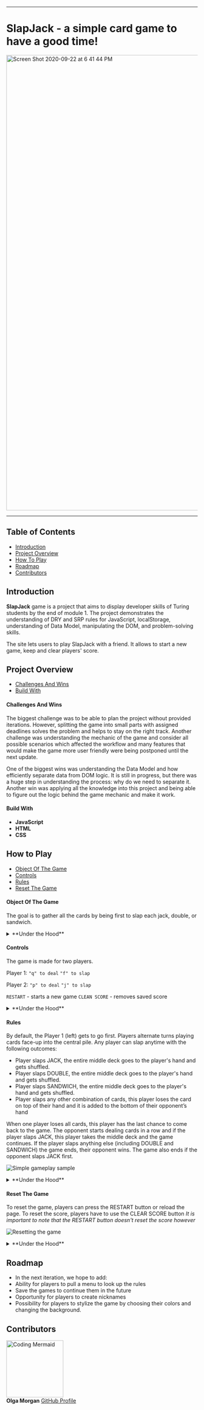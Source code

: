 
---
# SlapJack - a simple card game to have a good time!
<img width="1198" alt="Screen Shot 2020-09-22 at 6 41 44 PM" src="https://user-images.githubusercontent.com/66269306/93952697-bbc36f80-fd06-11ea-812b-9319a976c808.png">

---
## Table of Contents
* [Introduction](#introduction)
* [Project Overview](#project-overview)
* [How To Play](#how-to-play)
* [Roadmap](#roadmap)
* [Contributors](#contributors)

## Introduction
**SlapJack** game is a project that aims to display developer skills of Turing students by the end of module 1. The project demonstrates the understanding of DRY and SRP rules for JavaScript, localStorage, understanding of Data Model, manipulating the DOM, and problem-solving skills.

The site lets users to play SlapJack with a friend. It allows to start a new game, keep and clear players' score.

## Project Overview
* [Challenges And Wins](#challenges-and-wins)
* [Build With](#build-with)

#### Challenges And Wins
The biggest challenge was to be able to plan the project without provided iterations. However, splitting the game into small parts with assigned deadlines solves the problem and helps to stay on the right track.
Another challenge was understanding the mechanic of the game and consider all possible scenarios which affected the workflow and many features that would make the game more user friendly were being postponed until the next update.

One of the biggest wins was understanding the Data Model and how efficiently separate data from DOM logic. It is still in progress, but there was a huge step in understanding the process: why do we need to separate it.
Another win was applying all the knowledge into this project and being able to figure out the logic behind the game mechanic and make it work.  

#### Build With

* **JavaScript**
* **HTML**
* **CSS**

## How to Play
* [Object Of The Game](#object-of-the-game)
* [Controls](#controls)
* [Rules](#rules)
* [Reset The Game](#reset-the-game)

#### Object Of The Game
The goal is to gather all the cards by being first to slap each jack, double, or sandwich.

<details>
  <summary>**Under the Hood**</summary>

A database of assets for the cards (images) was provided at outset of the project. Upon page load, a page shows the default clean game with players having a deck of 26 cards. The score for both players is zero. There are two buttons `RESTART` and `CLEAR SCORE`. `RESTART` starts a new game but doesn't clean the score. `CLEAR SCORE` resets the players' score.
</details>

#### Controls
The game is made for two players.

Player 1:
`"q" to deal`
`"f" to slap`

Player 2:
`"p" to deal`
`"j" to slap`

`RESTART` - starts a new game
`CLEAN SCORE` - removes saved score


<details>
  <summary>**Under the Hood**</summary>

Key binds are automatically assigned to players from the beginning when the new game instance is created:

`q`: key 81
`f`: key 70
`p`: key 80
`j`: key 74

```
class Game {
  constructor(playerOne, playerTwo) {
    this.playerOne = new Player(playerOne, 0, 81, 70)
    this.playerTwo = new Player(playerTwo, 0, 80, 74)
    ...
  }
  ...
}
```
`RESTART` button as relaoding the page calls function `startTheGame` that creates a new instance of the game class by using the game class methods:

    ```
    gameInstance.initiateTheGame()

    initiateTheGame() {
    this.createDeck()
    this.shuffleDeck(this.cardsDeck)
    this.middleDeck = []
    this.getTopMiddleDeckCard()
    this.createPlayersDecks(this.playerOne, this.playerTwo)
    this.currentPlayer = this.playerOne
    }
    ```

`CLEAR SCORE` button calls the `resetWinScores` function which bring scores to zero allowing users to start from the beginning.

Example of CLEAR SCORE button in action

![Clearing the score](https://media.giphy.com/media/QqaEdIbMpiAvUoSwXU/giphy.gif)

</details>

#### Rules
By default, the Player 1 (left) gets to go first. Players alternate turns playing cards face-up into the central pile. Any player can slap anytime with the following outcomes:

* Player slaps JACK, the entire middle deck goes to the player's hand and gets shuffled.
* Player slaps DOUBLE, the entire middle deck goes to the player's hand and gets shuffled.
* Player slaps SANDWICH, the entire middle deck goes to the player's hand and gets shuffled.
* Player slaps any other combination of cards, this player loses the card on top of their hand and it is added to the bottom of their opponent’s hand

When one player loses all cards, this player has the last chance to come back to the game. The opponent starts dealing cards in a row and if the player slaps JACK, this player takes the middle deck and the game continues. If the player slaps anything else (including DOUBLE and SANDWICH) the game ends, their opponent wins. The game also ends if the opponent slaps JACK first.

![Simple gameplay sample](https://media.giphy.com/media/r6RFFhOxkYGNCKf0GP/giphy.gif)

<details>
  <summary>**Under the Hood**</summary>

 The project includes four seperate .js files:
    `player.js`,
    `game.js`,
    `card.js`,
    `main.js`.

`player.js` contains class Player which is responsible for methods and properties that are directly related to players.

`game.js` contains properties and methods that are in control of gameplay.

`card.js` is a card class with all informaoin we need for cards

`main.js` is responsible for using returned values from the classes above and displaying it on the website
</details>

#### Reset The Game
To reset the game, players can press the RESTART button or reload the page. To reset the score, players have to use the CLEAR SCORE button *It is important to note that the RESTART button doesn't reset the score however*

![Resetting the game](https://media.giphy.com/media/gFuwMLCRKZ4N2VTSJP/giphy.gif)

<details>
  <summary>**Under the Hood**</summary>

Function `saveToStorage()` in a `player.js` is only responsible for savind player's score data to the storage

 ```
 saveToStorage(player) {
    var playerWinCount = {
      player: player.id,
      score: player.wins
    }
    var stringifiedPlayerScore = JSON.stringify(playerWinCount)
    localStorage.setItem(`${player.id}`, stringifiedPlayerScore)
  }
 ```
 `CLEAR SCORE` button is assigned to the event listener in `main.js` which uses `getScoreFromStorage()` and `displayWinScore()` functions to get information from the storage and display it on the website. To keep the score for players on reload and restart, `displayWinScore()` also transfers each player's score to both player instances.
</details>

## Roadmap
* In the next iteration, we hope to add:
 * Ability for players to pull a menu to look up the rules
 * Save the games to continue them in the future
 * Opportunity for players to create nicknames
 * Possibility for players to stylize the game by choosing their colors and changing the background.

## Contributors

<img src="https://avatars0.githubusercontent.com/u/66269306?s=400&u=b59f8ccc1002269319d952aa028ee270629b2ead&v=4" alt="Coding Mermaid"
 width="150" height="auto" />\
**Olga Morgan**
[GitHub Profile](https://github.com/scripka)
